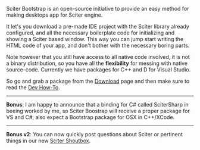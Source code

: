 Sciter Bootstrap is an open-source initiative to provide an easy method for making desktops app for Sciter engine.

It let's you download a pre-made IDE project with the Sciter library already configured, and all the necessary boilerplate code for initializing and showing a Sciter based window.
This way you can jump start writing the HTML code of your app, and don't bother with the necessary boring parts.

Note however that you still have access to all native code involved, it is not a binary distribution, 
so you have all the __flexibility__ for messing with native source-code. Currently we have packages for C++ and D for Visual Studio.

So go and grab a package from the [Download](/Bootstrap/Download) page and then make sure to read the [Dev How-To](/Bootstrap/Dev).

---

**Bonus**: I am happy to announce that a binding for C# called SciterSharp in beeing worked by me, so Sciter Boostrap will receive a proper package for VS and C#; also expect a Bootstrap package for OSX in C++/XCode.

---

**Bonus v2**: You can now quickly post questions about Sciter or pertinent things in our new [Sciter Shoutbox](/Home/Shoutbox).